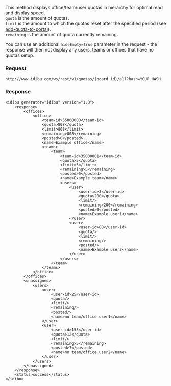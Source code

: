 <p>This method displays office/team/user quotas in hierarchy for optimal read and display speed.<br/>
	<code>quota</code> is the amount of quotas.<br/>
	<code>limit</code> is the amount to which the quotas reset after the specified period (see <a href="https://github.com/oneworldmarket/idibu-api/blob/master/webservices/quota-management/add-quota-to-portal.md" target="_blank">add-quota-to-portal<a/>).<br/>
	<code>remaining</code> is the amount of quota currently remaining.</p>
<p>You can use an additional <code>hideEmpty=true</code> parameter in the request - the response will then not display any users, teams or offices that have no quotas setup.</p>
<h3>Request</h3>
<pre><code>http://www.idibu.com/ws/rest/v1/quotas/(board id)/all?hash=YOUR_HASH</code></pre>
<h3>Response</h3>
<pre>
<code type="xml">&lt;idibu generator=&quot;idibu&quot; version=&quot;1.0&quot;&gt;
	&lt;response&gt;
		&lt;offices&gt;
			&lt;office&gt;
				&lt;team-id&gt;35000000&lt;/team-id&gt;
				&lt;quota&gt;808&lt;/quota&gt;
				&lt;limit&gt;808&lt;/limit&gt;
				&lt;remaining&gt;808&lt;/remaining&gt;
				&lt;posted&gt;0&lt;/posted&gt;
				&lt;name&gt;Example office&lt;/name&gt;
				&lt;teams&gt;
					&lt;team&gt;
						&lt;team-id&gt;35000001&lt;/team-id&gt;
						&lt;quota&gt;5&lt;/quota&gt;
						&lt;limit&gt;5&lt;/limit&gt;
						&lt;remaining&gt;5&lt;/remaining&gt;
						&lt;posted&gt;0&lt;/posted&gt;
						&lt;name&gt;Example team&lt;/name&gt;
						&lt;users&gt;
							&lt;user&gt;
								&lt;user-id&gt;3&lt;/user-id&gt;
								&lt;quota&gt;200&lt;/quota&gt;
								&lt;limit/&gt;
								&lt;remaining&gt;200&lt;/remaining&gt;
								&lt;posted&gt;0&lt;/posted&gt;
								&lt;name&gt;Example user1&lt;/name&gt;
							&lt;/user&gt;
							&lt;user&gt;
								&lt;user-id&gt;80&lt;/user-id&gt;
								&lt;quota/&gt;
								&lt;limit/&gt;
								&lt;remaining/&gt;
								&lt;posted/&gt;
								&lt;name&gt;Example user2&lt;/name&gt;
							&lt;/user&gt;
						&lt;/users&gt;
					&lt;/team&gt;
				&lt;/teams&gt;
			&lt;/office&gt;
		&lt;/offices&gt;
		&lt;unassigned&gt;
			&lt;users&gt;
				&lt;user&gt;
					&lt;user-id&gt;25&lt;/user-id&gt;
					&lt;quota/&gt;
					&lt;limit/&gt;
					&lt;remaining/&gt;
					&lt;posted/&gt;
					&lt;name&gt;no team/office user1&lt;/name&gt;
				&lt;/user&gt;
				&lt;user&gt;
					&lt;user-id&gt;153&lt;/user-id&gt;
					&lt;quota&gt;12&lt;/quota&gt;
					&lt;limit/&gt;
					&lt;remaining&gt;5&lt;/remaining&gt;
					&lt;posted&gt;7&lt;/posted&gt;
					&lt;name&gt;no team/office user2&lt;/name&gt;
				&lt;/user&gt;
			&lt;/users&gt;
		&lt;/unassigned&gt;
	&lt;/response&gt;
	&lt;status&gt;success&lt;/status&gt;
&lt;/idibu&gt;
</code></pre>
